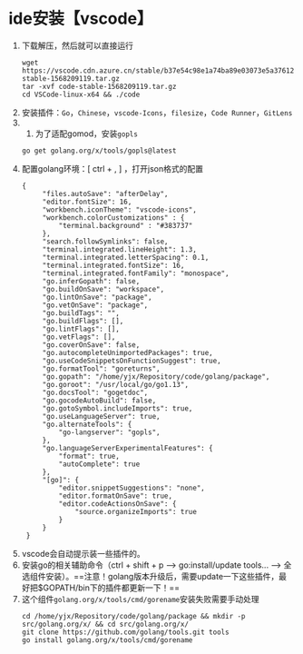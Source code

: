 # ide安装【vscode】

1. 下载解压，然后就可以直接运行
   ```
   wget https://vscode.cdn.azure.cn/stable/b37e54c98e1a74ba89e03073e5a3761284e3ffb0/code-stable-1568209119.tar.gz
   tar -xvf code-stable-1568209119.tar.gz
   cd VSCode-linux-x64 && ./code
   ```
2. 安装插件：`Go`，`Chinese`，`vscode-Icons`，`filesize`，`Code Runner`，`GitLens`
3. 1. 为了适配gomod，安装`gopls`
   ```
   go get golang.org/x/tools/gopls@latest
   ```
4. 配置golang环境：[ ctrl + , ] ，打开json格式的配置
   ```
   {
        "files.autoSave": "afterDelay",
        "editor.fontSize": 16,
        "workbench.iconTheme": "vscode-icons",
        "workbench.colorCustomizations" : {
            "terminal.background" : "#383737"
        },
        "search.followSymlinks": false,
        "terminal.integrated.lineHeight": 1.3,
        "terminal.integrated.letterSpacing": 0.1,
        "terminal.integrated.fontSize": 16,
        "terminal.integrated.fontFamily": "monospace",
        "go.inferGopath": false,
        "go.buildOnSave": "workspace",
        "go.lintOnSave": "package",
        "go.vetOnSave": "package",
        "go.buildTags": "",
        "go.buildFlags": [],
        "go.lintFlags": [],
        "go.vetFlags": [],
        "go.coverOnSave": false,
        "go.autocompleteUnimportedPackages": true,
        "go.useCodeSnippetsOnFunctionSuggest": true,
        "go.formatTool": "goreturns",
        "go.gopath": "/home/yjx/Repository/code/golang/package",
        "go.goroot": "/usr/local/go/go1.13",
        "go.docsTool": "gogetdoc",
        "go.gocodeAutoBuild": false,
        "go.gotoSymbol.includeImports": true,
        "go.useLanguageServer": true,
        "go.alternateTools": {
            "go-langserver": "gopls", 
        },
        "go.languageServerExperimentalFeatures": {
            "format": true,
            "autoComplete": true
        },
        "[go]": {
            "editor.snippetSuggestions": "none",
            "editor.formatOnSave": true,
            "editor.codeActionsOnSave": {
                "source.organizeImports": true
            }
        }
    }
   ```
5. vscode会自动提示装一些插件的。
6. 安装go的相关辅助命令（ctrl + shift + p --> go:install/update tools... --> 全选组件安装）。==注意！golang版本升级后，需要update一下这些插件，最好把$GOPATH/bin下的插件都更新一下！==
7. 这个组件`golang.org/x/tools/cmd/gorename`安装失败需要手动处理
   ```
   cd /home/yjx/Repository/code/golang/package && mkdir -p src/golang.org/x/ && cd src/golang.org/x/
   git clone https://github.com/golang/tools.git tools
   go install golang.org/x/tools/cmd/gorename
   ```